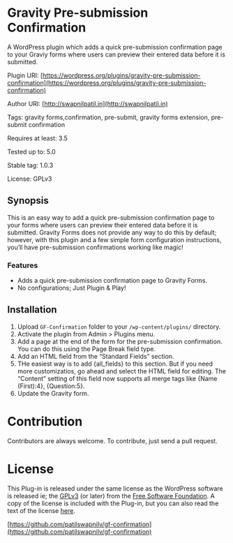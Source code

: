 # Gravity Pre-submission Confirmation
A WordPress plugin which adds a quick pre-submission confirmation page to your Graviy forms where users can preview their entered data before it is submitted.

Plugin URI: [https://wordpress.org/plugins/gravity-pre-submission-confirmation](https://wordpress.org/plugins/gravity-pre-submission-confirmation)

Author URI: [http://swapnilpatil.in](http://swapnilpatil.in)

Tags: gravity forms,confirmation, pre-submit, gravity forms extension, pre-submit confirmation

Requires at least: 3.5

Tested up to: 5.0

Stable tag: 1.0.3

License: GPLv3


## Synopsis

This is an easy way to add a quick pre-submission confirmation page to your forms where users can preview their entered data before it is submitted. Gravity Forms does not provide any way to do this by default; however, with this plugin and a few simple form configuration instructions, you’ll have pre-submission confirmations working like magic!

### Features

* Adds a quick pre-submission confirmation page to Gravity Forms.
* No configurations; Just Plugin & Play!

## Installation
1. Upload `GF-Confirmation` folder to your `/wp-content/plugins/` directory.
2. Activate the plugin from Admin > Plugins menu.
3. Add a page at the end of the form for the pre-submission confirmation. You can do this using the Page Break field type.
3. Add an HTML field from the “Standard Fields” section.
4. THe easiest way is to add {all_fields} to this section. But if you need more customizatios, go ahead and select the HTML field for editing. The “Content” setting of this field now supports all merge tags like {Name (First):4}, {Question:5}.
6. Update the Gravity form.

# Contribution

Contributors are always welcome.
To contribute, just send a pull request.

# License
This Plug-in is released under the same license as the WordPress software is released ie; the [GPLv3](http://www.gnu.org/licenses/gpl-3.0.en.html) (or later) from the [Free Software Foundation](http://www.fsf.org/). A copy of the license is included with the Plug-in, but you can also read the text of the license [here](http://www.gnu.org/licenses/gpl-3.0.en.html).

[https://github.com/patilswapnilv/gf-confirmation](https://github.com/patilswapnilv/gf-confirmation)
